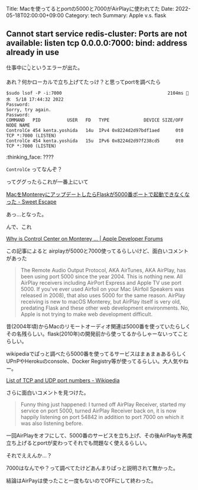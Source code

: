 Title: Macを使ってるとportの5000と7000がAirPlayに使われてた
Date: 2022-05-18T02:00:00+09:00
Category: tech
Summary: Apple v.s. flask

## Cannot start service redis-cluster: Ports are not available: listen tcp 0.0.0.0:7000: bind: address already in use

仕事中に👆というエラーが出た。

あれ？何かローカルで立ち上げてたっけ？と思ってportを調べたら

```shell
$sudo lsof -P -i:7000                                        2104ms  水  5/18 17:44:32 2022
Password:
Sorry, try again.
Password:
COMMAND   PID          USER   FD   TYPE             DEVICE SIZE/OFF NODE NAME
ControlCe 454 kenta.yoshida   14u  IPv4 0x8224d2d97bdf1aed      0t0  TCP *:7000 (LISTEN)
ControlCe 454 kenta.yoshida   15u  IPv6 0x8224d2d97f238cd5      0t0  TCP *:7000 (LISTEN)
```

:thinking_face: ????

`ControlCe` ってなんぞ？

ってググったらこれが一番上にいて

[MacをMontereyにアップデートしたらFlaskが5000番ポートで起動できなくなった - Sweet Escape](https://www.keisuke69.net/entry/2021/10/29/012608)

あっ…となった。

んで、これ

[Why is Control Center on Monterey … | Apple Developer Forums](https://developer.apple.com/forums/thread/682332)

この記事によると airplayが5000と7000使ってるらしいけど、面白いコメントがあった

> The Remote Audio Output Protocol, AKA AirTunes, AKA AirPlay, has been using port 5000 since the year 2004. This is nothing new. All AirPlay receivers including AirPort Express and Apple TV use port 5000. If you've ever used Airfoil on your Mac (Airfoil Speakers was released in 2008), that also uses 5000 for the same reason. AirPlay receiving is new to macOS Monterey, but AirPlay itself is very old, predating Flask and these other web development environments. No, Apple is not trying to make web development difficult.

昔(2004年頃)からMacのリモートオーディオ関連は5000番を使っていたらしくその名残らしい。flask(2010年)の開発前から使ってるからしゃーないってことらしい。

wikipediaでぱっと調べたら5000番を使ってるサービスはまぁまぁあるらしくUPnPやHerokuのconsole、Docker Registry等が使ってるらしい。大人気やねー。

[List of TCP and UDP port numbers - Wikipedia](https://en.wikipedia.org/wiki/List_of_TCP_and_UDP_port_numbers)

さらに面白いコメントを見つけた。

> Funny thing just happened: I turned off AirPlay Receiver, started my service on port 5000, turned AirPlay Receiver back on, it is now happily listening on port 54842 in addition to port 7000 on which it was also listening before.

一回AirPlayをオフにして、5000番のサービスを立ち上げ、その後AirPlayを再度立ち上げるとportが変わってそれでも問題なく使えるらしい。

それでええんか…？

7000はなんでや？って調べてたけどあんまりぱっと説明されて無かった。

結論はAirPayは使ったこと一度もないのでOFFにして終わった。
